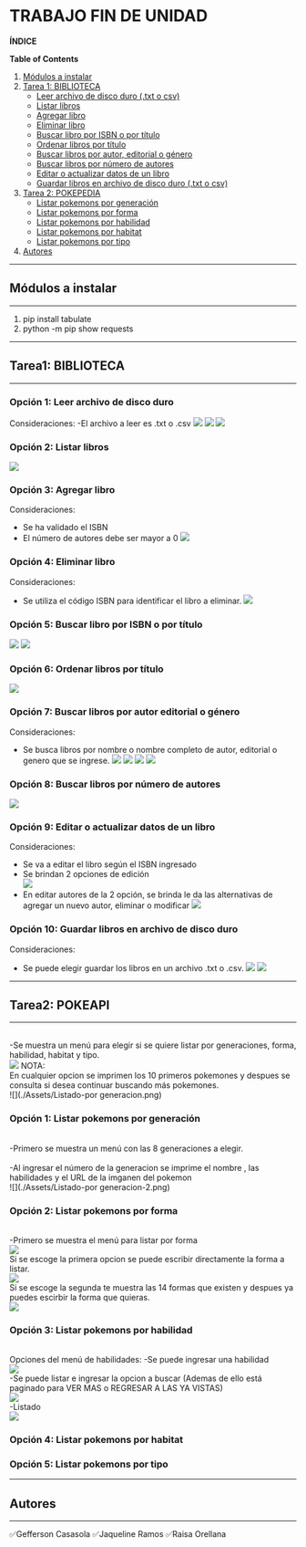 # TRABAJO FIN DE UNIDAD

**ÍNDICE**

**Table of Contents**

1. [Módulos a instalar](#módulos-a-instalar)  
2. [Tarea 1: BIBLIOTECA](#tarea1-biblioteca)  
    - [Leer archivo de disco duro (.txt o csv)](#opción-1-leer-archivo-de-disco-duro)  
    - [Listar libros](#opción-2-listar-libros)  
    - [Agregar libro](#opción-3-agregar-libro)  
    - [Eliminar libro](#opción-4-eliminar-libro)  
    - [Buscar libro por ISBN o por título](#opción-5-buscar-libro-por-isbn-o-por-título)  
    - [Ordenar libros por título](#opción-6-ordenar-libros-por-título)
    - [Buscar libros por autor, editorial o género](#opción-7-buscar-libros-por-autor-editorial-o-género)
    - [Buscar libros por número de autores](#opción-8-buscar-libros-por-número-de-autores)
    - [Editar o actualizar datos de un libro](#opción-9-editar-o-actualizar-datos-de-un-libro)
    - [Guardar libros en archivo de disco duro (.txt o csv)](#opción-10-guardar-libros-en-archivo-de-disco-duro)
3. [Tarea 2: POKEPEDIA](#tarea2-biblioteca)  
    - [Listar pokemons por generación](#opción-1-listar-pokemons-por-generación)    
    - [Listar pokemons por forma](#opción-2-listar-pokemons-por-forma)    
    - [Listar pokemons por habilidad](#opción-3-listar-pokemons-por-habilidad)    
    - [Listar pokemons por habitat](#opción-4-listar-pokemons-por-habitat)       
    - [Listar pokemons por tipo](#opción-5-listar-pokemons-por-tipo) 
4. [Autores](#autores)
***
## Módulos a instalar
***
1. pip install tabulate
2. python -m pip show requests  
***
## Tarea1: BIBLIOTECA
***
### Opción 1: Leer archivo de disco duro
Consideraciones:
-El archivo a leer es .txt o .csv
![](./Assets/1.1.Leer-archivo-txt-de-disco-duro.png)
![](./Assets/1.1.Leer-archivo-csv-de-disco-duro.png)
![](./Assets/)
### Opción 2: Listar libros
![](./Assets/1.2.Listar-libros.png)
### Opción 3: Agregar libro
Consideraciones: 
- Se ha validado el ISBN
- El número de autores debe ser mayor a 0
![](./Assets/1.3.Agregar-Libro.png)
### Opción 4: Eliminar libro
Consideraciones: 
- Se utiliza el código ISBN para identificar el libro a eliminar.
![](./Assets/1.4.Eliminar-libro.png)
### Opción 5: Buscar libro por ISBN o por título
![](./Assets/1.5.Buscar-libro-por-isbn.png)
![](./Assets/1.5.Buscar-libro-por-titulo.png)
### Opción 6: Ordenar libros por título
![](./Assets/1.6.OrdenarLibrosPorTitulo.png)
### Opción 7: Buscar libros por autor editorial o género
Consideraciones: 
- Se busca libros por nombre o nombre completo de autor, editorial o genero que se ingrese.
![](./Assets/1.7.Buscar-libro-por-autor-2)
![](./Assets/1.7.Buscar-libro-por-autor)
![](./Assets/1.7.Buscar-libro-por-editorial)
![](./Assets/1.7.Buscar-libro-por-genero)

### Opción 8: Buscar libros por número de autores
![](./Assets/1.5.Buscar-libro-por-titulo.png)
### Opción 9: Editar o actualizar datos de un libro
Consideraciones: 
- Se va a editar el libro según el ISBN ingresado
- Se brindan 2 opciones de edición <br>
![](./Assets/1.9.EditarLibro1.png)
- En editar autores de la 2 opción, se brinda le da las alternativas de agregar un nuevo autor, eliminar o modificar
![](./Assets/1.9.EditarLibro2.png)
### Opción 10: Guardar libros en archivo de disco duro
Consideraciones: 
- Se puede elegir guardar los libros en un archivo .txt o .csv.
![](./Assets/1.10.Guardar-libros-en-disco-duro-en-csv.png)
![](./Assets/1.10.Guardar-libros-en-disco-duro-en-txt.png)
***
## Tarea2: POKEAPI
***
<br>-Se muestra un menú para elegir si se quiere listar por generaciones, forma, habilidad, habitat y tipo.<br>
![](./Assets/Menu-pokepedia.png)
NOTA:
<br>En cualquier opcion se imprimen los 10 primeros pokemones y despues se consulta si desea continuar buscando más pokemones.<br>
![](./Assets/Listado-por generacion.png)

### Opción 1: Listar pokemons por generación
<br>-Primero se muestra un menú con las 8 generaciones a elegir.<br>
<br>
-Al ingresar el número de la generacion se imprime el nombre , las habilidades y el URL de la imganen del pokemon<br>
![](./Assets/Listado-por generacion-2.png)

### Opción 2: Listar pokemons por forma
<br>-Primero se muestra el menú para listar por forma<br>
![](./Assets/2.2.-listado-por-forma.png)
<br>Si se escoge la primera opcion se puede escribir directamente la forma a listar.<br>
![](./Assets/2.2.-listado-por-forma-opcion-1.png)
<br>Si se escoge la segunda te muestra las 14 formas que existen y despues ya puedes escirbir la forma que quieras.<br>
![](./Assets/2.2.-listado-por-forma-opcion-2.png)
### Opción 3: Listar pokemons por habilidad
<br> Opciones del menú de habilidades:
-Se puede ingresar una habilidad <br>
![](./Assets/2.3.ListadoHabilidades2.png)
<br>
-Se puede listar e ingresar la opcion a buscar (Ademas de ello está paginado para VER MAS o REGRESAR A LAS YA VISTAS) <br>
![](./Assets/2.3.ListadoHabilidades4..png)
<br>
-Listado <br>
![](./Assets/2.3.ListadoHabilidades3.png)
### Opción 4: Listar pokemons por habitat
### Opción 5: Listar pokemons por tipo


***
## Autores
***

✅Gefferson Casasola
✅Jaqueline Ramos
✅Raisa Orellana

